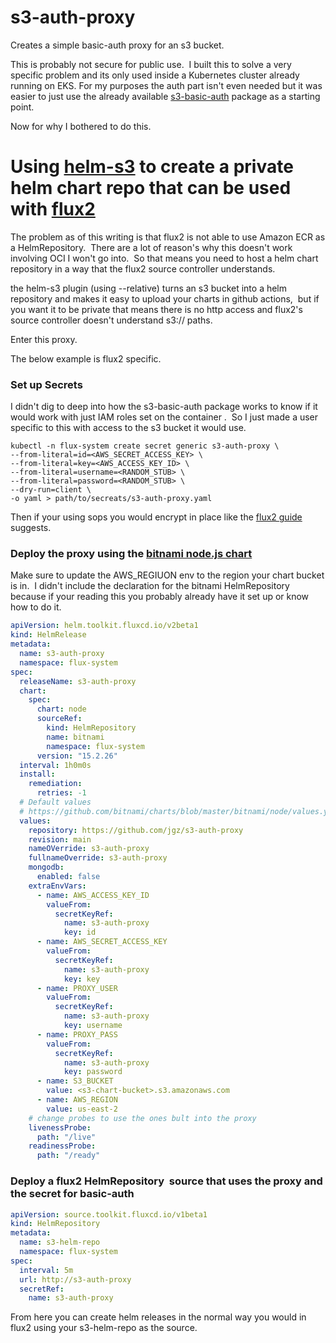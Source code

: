 # s3-auth-proxy

Creates a simple basic-auth proxy for an s3 bucket. 

This is probably not secure for public use.  I built this to solve a very specific problem and its only used inside a Kubernetes cluster already running on EKS. For my purposes the auth part isn't even needed but it was easier to just use the already available [s3-basic-auth](https://www.npmjs.com/package/s3-basic-auth) package as a starting point.

Now for why I bothered to do this.

# Using [helm-s3](https://github.com/hypnoglow/helm-s3) to create a private helm chart repo that can be used with [flux2](https://github.com/fluxcd/flux2)

The problem as of this writing is that flux2 is not able to use Amazon ECR as a HelmRepository.  There are a lot of reason's why this doesn't work involving OCI I won't go into.  So that means you need to host a helm chart repository in a way that the flux2 source controller understands.

the helm-s3 plugin (using --relative) turns an s3 bucket into a helm repository and makes it easy to upload your charts in github actions,  but if you want it to be private that means there is no http access and flux2's source controller doesn't understand s3:// paths.

Enter this proxy. 

The below example is flux2 specific. 

### Set up Secrets

I didn't dig to deep into how the s3-basic-auth package works to know if it would work with just IAM roles set on the container .  So I just made a user specific to this with access to the s3 bucket it would use.

```shell
kubectl -n flux-system create secret generic s3-auth-proxy \
--from-literal=id=<AWS_SECRET_ACCESS_KEY> \
--from-literal=key=<AWS_ACCESS_KEY_ID> \
--from-literal=username=<RANDOM_STUB> \
--from-literal=password=<RANDOM_STUB> \
--dry-run=client \
-o yaml > path/to/secreats/s3-auth-proxy.yaml
```

Then if your using sops you would encrypt in place like the [flux2 guide](https://fluxcd.io/docs/guides/mozilla-sops/#encrypt-secrets) suggests.

### Deploy the proxy using the [bitnami node.js chart](https://github.com/bitnami/charts/tree/master/bitnami/node)

Make sure to update the AWS\_REGIUON env to the region your chart bucket is in.  I didn't include the declaration for the bitnami HelmRepository because if your reading this you probably already have it set up or know how to do it.

```yaml
apiVersion: helm.toolkit.fluxcd.io/v2beta1
kind: HelmRelease
metadata:
  name: s3-auth-proxy
  namespace: flux-system
spec:
  releaseName: s3-auth-proxy
  chart:
    spec:
      chart: node
      sourceRef:
        kind: HelmRepository
        name: bitnami
        namespace: flux-system
      version: "15.2.26"
  interval: 1h0m0s
  install:
    remediation:
      retries: -1
  # Default values
  # https://github.com/bitnami/charts/blob/master/bitnami/node/values.yaml
  values:
    repository: https://github.com/jgz/s3-auth-proxy
    revision: main
    nameOVerride: s3-auth-proxy
    fullnameOverride: s3-auth-proxy
    mongodb:
      enabled: false
    extraEnvVars:
      - name: AWS_ACCESS_KEY_ID
        valueFrom:
          secretKeyRef:
            name: s3-auth-proxy
            key: id
      - name: AWS_SECRET_ACCESS_KEY
        valueFrom:
          secretKeyRef:
            name: s3-auth-proxy
            key: key
      - name: PROXY_USER
        valueFrom:
          secretKeyRef:
            name: s3-auth-proxy
            key: username
      - name: PROXY_PASS
        valueFrom:
          secretKeyRef:
            name: s3-auth-proxy
            key: password
      - name: S3_BUCKET
        value: <s3-chart-bucket>.s3.amazonaws.com
      - name: AWS_REGION
        value: us-east-2
    # change probes to use the ones bult into the proxy
    livenessProbe:
      path: "/live"
    readinessProbe:
      path: "/ready"
```

### Deploy a flux2 HelmRepository  source that uses the proxy and the secret for basic-auth

```yaml
apiVersion: source.toolkit.fluxcd.io/v1beta1
kind: HelmRepository
metadata:
  name: s3-helm-repo
  namespace: flux-system
spec:
  interval: 5m
  url: http://s3-auth-proxy
  secretRef:
    name: s3-auth-proxy
```

From here you can create helm releases in the normal way you would in flux2 using your s3-helm-repo as the source.
